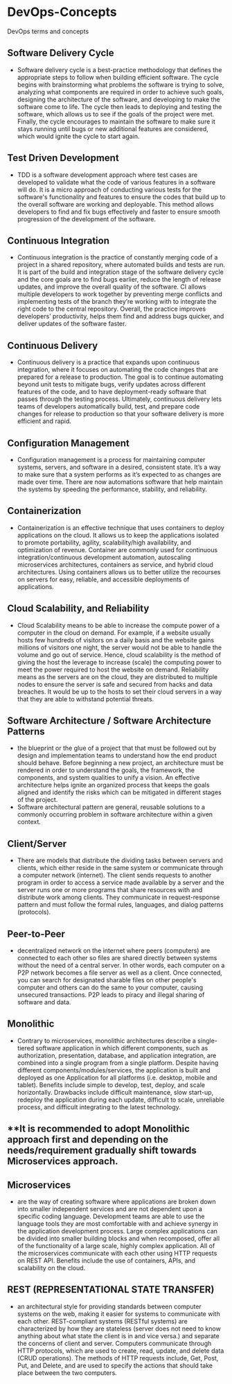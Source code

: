 # DevOps-Concepts
DevOps terms and concepts

## Software Delivery Cycle
- Software delivery cycle is a best-practice methodology that defines the appropriate steps to follow when building efficient software. The cycle begins with brainstorming what problems the software is trying to solve, analyzing what components are required in order to achieve such goals, designing the architecture of the software, and developing to make the software come to life. The cycle then leads to deploying and testing the software, which allows us to see if the goals of the project were met. Finally, the cycle encourages to maintain the software to make sure it stays running until bugs or new additional features are considered, which would ignite the cycle to start again.

## Test Driven Development
- TDD is a software development approach where test cases are developed to validate what the code of various features in a software will do. It is a micro approach of conducting various tests for the software's functionality and features to ensure the codes that build up to the overall software are working and deployable. This method allows developers to find and fix bugs effectively and faster to ensure smooth progression of the development of the software.  

## Continuous Integration
- Continuous integration is the practice of constantly merging code of a project in a shared repository, where automated builds and tests are run. It is part of the build and integration stage of the software delivery cycle and the core goals are to find bugs earlier, reduce the length of release updates, and improve the overall quality of the software. CI allows multiple developers to work together by preventing merge conflicts and implementing tests of the branch they’re working with to integrate the right code to the central repository. Overall, the practice improves developers’ productivity, helps them find and address bugs quicker, and deliver updates of the software faster. 

## Continuous Delivery
- Continuous delivery is a practice that expands upon continuous integration, where it focuses on automating the code changes that are prepared for a release to production. The goal is to continue automating beyond unit tests to mitigate bugs, verify updates across different features of the code, and to have deployment-ready software that passes through the testing process. Ultimately, continuous delivery lets teams of developers automatically build, test, and prepare code changes for release to production so that your software delivery is more efficient and rapid.

## Configuration Management
- Configuration management is a process for maintaining computer systems, servers, and software in a desired, consistent state. It’s a way to make sure that a system performs as it’s expected to as changes are made over time. There are now automations software that help maintain the systems by speeding the performance, stability, and reliability. 

## Containerization
- Containerization is an effective technique that uses containers to deploy applications on the cloud. It allows us to keep the applications isolated to promote portability, agility, scalability/high availability, and optimization of revenue. Container are commonly used for continuous integration/continuous development automation, autoscaling microservices architectures, containers as service, and hybrid cloud architectures. Using containers allows us to better utilize the recourses on servers for easy, reliable, and accessible deployments of applications.

## Cloud Scalability, and Reliability
- Cloud Scalability means to be able to increase the compute power of a computer in the cloud on demand. For example, if a website usually hosts few hundreds of visitors on a daily basis and the website gains millions of visitors one night, the server would not be able to handle the volume and go out of service. Hence, cloud scalability is the method of giving the host the leverage to increase (scale) the computing power to meet the power required to host the website on demand. Reliability means as the servers are on the cloud, they are distributed to multiple nodes to ensure the server is safe and secured from hacks and data breaches. It would be up to the hosts to set their cloud servers in a way that they are able to withstand potential threats.  

## Software Architecture / Software Architecture Patterns
- the blueprint or the glue of a project that that must be followed out by design and implementation teams to understand how the end product should behave. Before beginning a new project, an architecture must be rendered in order to understand the goals, the framework, the components, and system qualities to unify a vision. An effective architecture helps ignite an organized process that keeps the goals aligned and identify the risks which can be mitigated in different stages of the project. 
- Software architectural pattern are general, reusable solutions to a commonly occurring problem in software architecture within a given context.

## Client/Server 
- There are models that distribute the dividing tasks between servers and clients, which either reside in the same system or communicate through a computer network (internet). The client sends requests to another program in order to access a service made available by a server and the server runs one or more programs that share resources with and distribute work among clients. They communicate in request-response pattern and must follow the formal rules, languages, and dialog patterns (protocols). 

## Peer-to-Peer
- decentralized network on the internet where peers (computers) are connected to each other so files are shared directly between systems without the need of a central server. In other words, each computer on a P2P network becomes a file server as well as a client. Once connected, you can search for designated sharable files on other people's computer and others can do the same to your computer, causing unsecured transactions. P2P leads to piracy and illegal sharing of software and data.

## Monolithic 
- Contrary to microservices, monolithic architectures describe a single-tiered software application in which different components, such as authorization, presentation, database, and application integration, are combined into a single program from a single platform. Despite having different components/modules/services, the application is built and deployed as one Application for all platforms (i.e. desktop, mobile and tablet). Benefits include simple to develop, test, deploy, and scale horizontally. Drawbacks include difficult maintenance, slow start-up, redeploy the application during each update, difficult to scale, unreliable process, and difficult integrating to the latest technology.

## **It is recommended to adopt Monolithic approach first and depending on the needs/requirement gradually shift towards Microservices approach.

## Microservices 
- are the way of creating software where applications are broken down into smaller independent services and are not dependent upon a specific coding language. Development teams are able to use the language tools they are most comfortable with and achieve synergy in the application development process. Large complex applications can be divided into smaller building blocks and when recomposed, offer all of the functionality of a large scale, highly complex application. All of the microservices communicate with each other using HTTP requests on REST API. Benefits include the use of containers, APIs, and scalability on the cloud.

## REST (REPRESENTATIONAL STATE TRANSFER)
- an architectural style for providing standards between computer systems on the web, making it easier for systems to communicate with each other. REST-compliant systems (RESTful systems) are characterized by how they are stateless (server does not need to know anything about what state the client is in and vice versa.) and separate the concerns of client and server. Computers communicate through HTTP protocols, which are used to create, read, update, and delete data (CRUD operations). The methods of HTTP requests include, Get, Post, Put, and Delete, and are used to specify the actions that should take place between the two computers.
